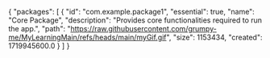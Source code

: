 {
  "packages": [
    {
      "id": "com.example.package1",
      "essential": true,
      "name": "Core Package",
      "description": "Provides core functionalities required to run the app.",
      "path": "https://raw.githubusercontent.com/grumpy-me/MyLearningMain/refs/heads/main/myGif.gif",
      "size": 1153434,
      "created": 1719945600.0
    }
  ]
}
